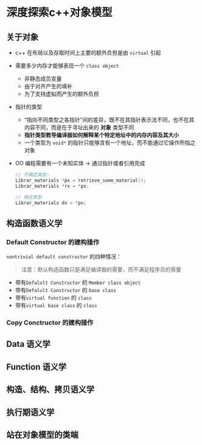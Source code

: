 # 深度探索c++对象模型

## 关于对象

- c++ 在布局以及存取时间上主要的额外负担是由 `virtual` 引起

- 需要多少内存才能够表现一个 ``class object``

    - 非静态成员变量
    - 由于对齐产生的填补
    - 为了支持虚拟而产生的额外负担

- 指针的类型

    - “指向不同类型之各指针”间的差异，既不在其指针表示法不同，也不在其内容不同，而是在于寻址出来的 **对象** 类型不同
    - **指针类型教导编译器如何解释某个特定地址中的内存内容及其大小**
    - 一个类型为 ``void*`` 的指针只能够含有一个地址，而不能通过它操作所指之对象

- OO 编程需要有一个未知实体 -> 通过指针或者引用完成

    ```c++
    // 不确定类型–
    Librar_materials *px = retrieve_some_material();
    Librar_materials *rx = *px;

    // 确定类型
    Librar_materials dx = *px;
    ```

## 构造函数语义学

### Default Constructor 的建构操作

`nontrivial default constructor` 的四种情况：

> 注意：默认构造函数只是满足编译器的需要，而不满足程序员的需要

- 带有`Defalult Constructor` 的 `Member class object`
- 带有`Defalult Constructor` 的 `base class`
- 带有`virtual function` 的 `class`
- 带有`virtual base class` 的 `class`

### Copy Conctructor 的建构操作

## Data 语义学

## Function 语义学

## 构造、结构、拷贝语义学

## 执行期语义学

## 站在对象模型的类端
